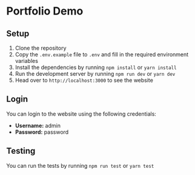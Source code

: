 # Portfolio Demo

## Setup

1. Clone the repository
2. Copy the `.env.example` file to `.env` and fill in the required environment variables
3. Install the dependencies by running `npm install` or `yarn install`
4. Run the development server by running `npm run dev` or `yarn dev`
5. Head over to `http://localhost:3000` to see the website

## Login

You can login to the website using the following credentials:

- **Username:** admin
- **Password:** password

## Testing

You can run the tests by running `npm run test` or `yarn test`
